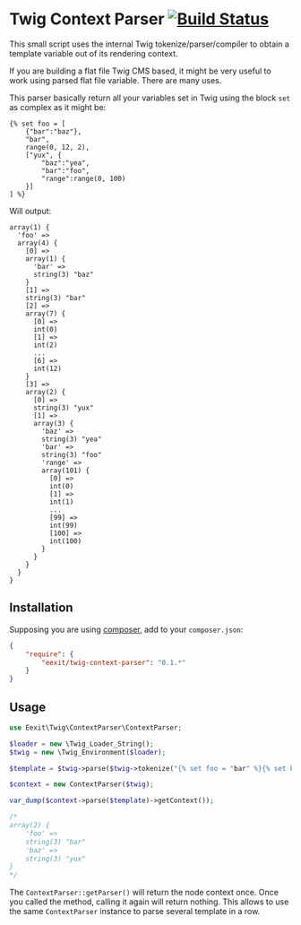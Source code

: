 # Twig Context Parser [![Build Status](https://travis-ci.org/eexit/twig-context-parser.png?branch=master)](https://travis-ci.org/eexit/twig-context-parser)

This small script uses the internal Twig tokenize/parser/compiler to obtain a template variable out of its rendering context.

If you are building a flat file Twig CMS based, it might be very useful to work using parsed flat file variable. There are many uses.

This parser basically return all your variables set in Twig using the block `set` as complex as it might be:

```
{% set foo = [
    {"bar":"baz"},
    "bar",
    range(0, 12, 2),
    ["yux", {
        "baz":"yea",
        "bar":"foo",
        "range":range(0, 100)
    }]
] %}
```

Will output:

```
array(1) {
  'foo' =>
  array(4) {
    [0] =>
    array(1) {
      'bar' =>
      string(3) "baz"
    }
    [1] =>
    string(3) "bar"
    [2] =>
    array(7) {
      [0] =>
      int(0)
      [1] =>
      int(2)
      ...
      [6] =>
      int(12)
    }
    [3] =>
    array(2) {
      [0] =>
      string(3) "yux"
      [1] =>
      array(3) {
        'baz' =>
        string(3) "yea"
        'bar' =>
        string(3) "foo"
        'range' =>
        array(101) {
          [0] =>
          int(0)
          [1] =>
          int(1)
          ...
          [99] =>
          int(99)
          [100] =>
          int(100)
        }
      }
    }
  }
}
```


## Installation

Supposing you are using [composer](http://getcomposer.org), add to your `composer.json`:

```json
{
    "require": {
        "eexit/twig-context-parser": "0.1.*"
    }
}
```

## Usage

```php
use Eexit\Twig\ContextParser\ContextParser;

$loader = new \Twig_Loader_String();
$twig = new \Twig_Environment($loader);

$template = $twig->parse($twig->tokenize("{% set foo = "bar" %}{% set baz = "yux" %}"));

$context = new ContextParser($twig);

var_dump($context->parse($template)->getContext());

/*
array(2) {
    'foo' =>
    string(3) "bar"
    'baz' =>
    string(3) "yux"
}
*/
```

The `ContextParser::getParser()` will return the node context once. Once you called the method, calling it again will return nothing.
This allows to use the same `ContextParser` instance to parse several template in a row.
